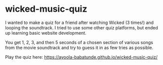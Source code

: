 # wicked-music-quiz

I wanted to make a quiz for a friend after watching Wicked (3 times!) and looping the soundtrack. I tried to use some other quiz platforms, but ended up learning basic website development. 

You get 1, 2, 3, and then 5 seconds of a chosen section of various songs from the movie soundtrack and try to guess it in as few tries as possible. 

Play the quiz here: https://ayoola-babatunde.github.io/wicked-music-quiz/
